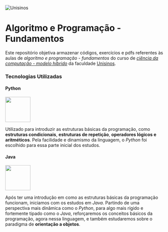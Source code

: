 ![Unisinos](https://upload.wikimedia.org/wikipedia/pt/9/91/Lp_logo_unisinos.png)

# Algoritmo e Programação - Fundamentos

Este repositório objetiva armazenar códigos, exercícios e pdfs 
referentes às aulas de _algoritmo e programação - fundamentos_
do curso de _[ciência da computação - modelo híbrido](https://www.unisinos.br/graduacao/ciencia-da-computacao/hibrido)_ da faculdade [Unisinos](https://www.unisinos.br/).

### Tecnologias Utilizadas

#### Python
<img src="https://cdn.jsdelivr.net/gh/devicons/devicon/icons/python/python-original.svg" width=80/>

Utilizado para introduzir as estruturas básicas da programação, como __estruturas condicionais__,  __estruturas de repetição__,  __operadores lógicos e aritméticos__. Pela facilidade e dinamismo da linguagem, o _Python_ foi escolhido para essa parte inicial dos estudos.

#### Java
<img src="https://cdn.jsdelivr.net/gh/devicons/devicon/icons/java/java-original.svg"  width=80/>

Após ter uma introdução em como as estruturas básicas da programação funcionam, iniciamos com os estudos em _Java_. Partindo de uma perspectiva mais dinâmica como o _Python_, para algo mais rígido e fortemente tipado como o _Java_, reforçaremos os conceitos básicos da programação, agora nessa linguagem, e também estudaremos sobre o paradigma de __orientação a objetos__.
          
          